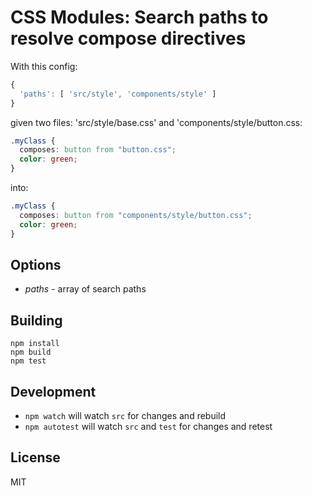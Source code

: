 # CSS Modules: Search paths to resolve compose directives

With this config:

```javascript
{
  'paths': [ 'src/style', 'components/style' ]
}
```

given two files: 'src/style/base.css' and 'components/style/button.css:

```css
.myClass {
  composes: button from "button.css";
  color: green;
}
```

into:

```css
.myClass {
  composes: button from "components/style/button.css";
  color: green;
}
```

## Options

- _paths_ - array of search paths

## Building

```
npm install
npm build
npm test
```

## Development

- `npm watch` will watch `src` for changes and rebuild
- `npm autotest` will watch `src` and `test` for changes and retest

## License

MIT
